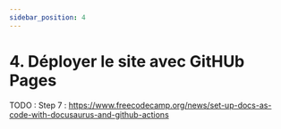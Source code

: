 ```yaml
---
sidebar_position: 4
---
```


# 4. Déployer le site avec GitHUb Pages


TODO : Step 7 : https://www.freecodecamp.org/news/set-up-docs-as-code-with-docusaurus-and-github-actions